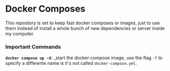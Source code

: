 # Docker Composes 

This repostory is set to keep fast docker composes or images, just to use them instead of install a whole bunch of new dependencies or server inside my computer.

### Important Commands

**`docker compose up -d`**: _start the docker compose image, use the flag `-f` to specify a differente name is it's not called `docker-compose.yml`.